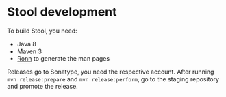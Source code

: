 # Stool development

To build Stool, you need:
* Java 8
* Maven 3
* [Ronn](https://github.com/rtomayko/ronn) to generate the man pages
  
Releases go to Sonatype, you need the respective account. After running `mvn release:prepare` and `mvn release:perform`, go to
the staging repository and promote the release.
